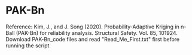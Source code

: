 # PAK-Bn
Reference: Kim, J., and J. Song (2020). Probability-Adaptive Kriging in n-Ball (PAK-Bn) for reliability analysis. Structural Safety. Vol. 85, 101924.
Download PAK-Bn_code files and read "Read_Me_First.txt" first before running the script
